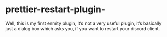 # prettier-restart-plugin-
Well, this is my first enmity plugin, it’s not a very useful plugin, it’s basically just a dialog box which asks you, if you want to restart your discord client.

